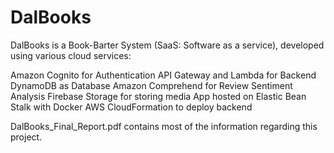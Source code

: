# DalBooks

DalBooks is a Book-Barter System (SaaS: Software as a service), developed using various cloud services:

Amazon Cognito for Authentication
API Gateway and Lambda for Backend
DynamoDB as Database
Amazon Comprehend for Review Sentiment Analysis
Firebase Storage for storing media
App hosted on Elastic Bean Stalk with Docker
AWS CloudFormation to deploy backend

DalBooks_Final_Report.pdf contains most of the information regarding this project.
